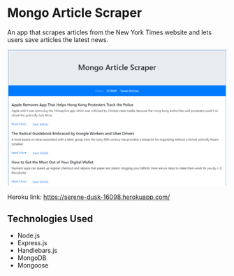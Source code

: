 # Mongo Article Scraper

An app that scrapes articles from the New York Times website and lets users save articles the latest news.

![Mongo Article Scraper](/public/images/screen.png)

Heroku link: https://serene-dusk-16098.herokuapp.com/

## Technologies Used

* Node.js
* Express.js
* Handlebars.js
* MongoDB
* Mongoose